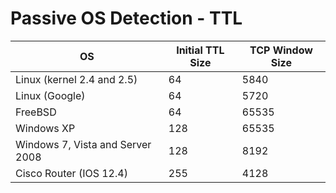 # Passive OS Detection - TTL

| OS  | Initial TTL Size | TCP Window Size |
| --- | --------------- | --------------- |
| Linux (kernel 2.4 and 2.5) | 64 | 5840 |
| Linux (Google) | 64 | 5720 |
| FreeBSD | 64 | 65535 |
| Windows XP | 128 | 65535 |
| Windows 7, Vista and Server 2008 | 128 | 8192 |
| Cisco Router (IOS 12.4) | 255 | 4128 |
